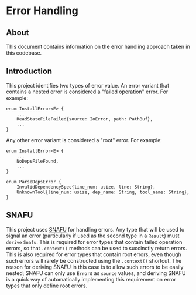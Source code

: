 Error Handling
==============

About
-----

This document contains information on the error handling approach taken in this
codebase.

Introduction
------------

This project identifies two types of error value. An error variant that contains
a nested error is considered a "failed operation" error. For example:

    enum InstallError<E> {
        ...
        ReadStateFileFailed{source: IoError, path: PathBuf},
        ...
    }

Any other error variant is considered a "root" error. For example:

    enum InstallError<E> {
        ...
        NoDepsFileFound,
        ...
    }

    enum ParseDepsError {
        InvalidDependencySpec{line_num: usize, line: String},
        UnknownTool{line_num: usize, dep_name: String, tool_name: String},
    }

SNAFU
-----

This project uses [SNAFU](https://crates.io/crates/snafu) for handling errors.
Any type that will be used to signal an error (particularly if used as the
second type in a `Result`) must `derive` `Snafu`. This is required for error
types that contain failed operation errors, so that `.context()` methods can be
used to succinctly return errors. This is also required for error types that
contain root errors, even though such errors will rarely be constructed using
the `.context()` shortcut. The reason for deriving SNAFU in this case is to
allow such errors to be easily nested; SNAFU can only use `Error`s as `source`
values, and deriving SNAFU is a quick way of automatically implementing this
requirement on error types that only define root errors.

